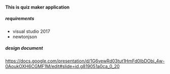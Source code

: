 #### This is quiz maker application

##### requirements
- visual studio 2017
- newtonjson

##### design document
https://docs.google.com/presentation/d/1G6vewRd03tut1HmFd0IbDObj_4w-0AoukOXH6CGMF1M/edit#slide=id.g819051a0ca_0_20

